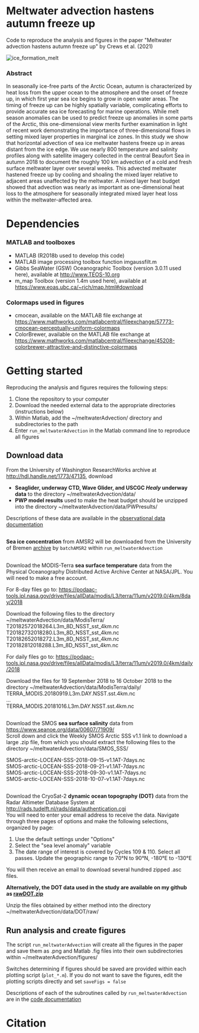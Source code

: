 # Meltwater advection hastens autumn freeze up
Code to reproduce the analysis and figures in the paper "Meltwater advection hastens autumn freeze up" by Crews et al. (2021)

![ice_formation_melt](https://github.com/lauracrews/meltwaterAdvection/blob/main/docs/ice_formation_melt.png)
### Abstract 
In seasonally ice-free parts of the Arctic Ocean, autumn is characterized by heat loss from the upper ocean to the atmosphere and the onset of freeze up, in which first year sea ice begins to grow in open water areas. The timing of freeze up can be highly spatially variable, complicating efforts to provide accurate sea ice forecasting for marine operations. While melt season anomalies can be used to predict freeze up anomalies in some parts of the Arctic, this one-dimensional view merits further examination in light of recent work demonstrating the importance of three-dimensional flows in setting mixed layer properties in marginal ice zones. In this study we show that horizontal advection of sea ice meltwater hastens freeze up in areas distant from the ice edge. We use nearly 800 temperature and salinity profiles along with satellite imagery collected in the central Beaufort Sea in autumn 2018 to document the roughly 100 km advection of a cold and fresh surface meltwater layer over several weeks. This advected meltwater hastened freeze up by cooling and shoaling the mixed layer relative to adjacent areas unaffected by the meltwater. A mixed layer heat budget showed that advection was nearly as important as one-dimensional heat loss to the atmosphere for seasonally integrated mixed layer heat loss within the meltwater-affected area. 

# Dependencies

### MATLAB and toolboxes
* MATLAB (R2018b used to develop this code) <br />
* MATLAB image processing toolbox function imgaussfilt.m <br />
* Gibbs SeaWater (GSW) Oceanographic Toolbox (version 3.0.11 used here), available at http://www.TEOS-10.org <br />
* m_map Toolbox (version 1.4m used here), available at https://www.eoas.ubc.ca/~rich/map.html#download <br />

### Colormaps used in figures
* cmocean, available on the MATLAB file exchange at https://www.mathworks.com/matlabcentral/fileexchange/57773-cmocean-perceptually-uniform-colormaps <br />
* ColorBrewer, available on the MATLAB file exchange at https://www.mathworks.com/matlabcentral/fileexchange/45208-colorbrewer-attractive-and-distinctive-colormaps <br />

# Getting started
Reproducing the analysis and figures requires the following steps:
1. Clone the repository to your computer
2. Download the needed external data to the appropriate directories (instructions below)
3. Within Matlab, add the ~/meltwaterAdvection/ directory and subdirectories to the path
4. Enter `run_meltwaterAdvection` in the Matlab command line to reproduce all figures 

## Download data
From the University of Washington ResearchWorks archive at http://hdl.handle.net/1773/47135, download 
* **Seaglider, underway CTD, Wave Glider, and USCGC *Healy* underway data** to the directory ~/meltwaterAdvection/data/ 
* **PWP model results** used to make the heat budget should be unzipped into the directory ~/meltwaterAdvection/data/PWPresults/ 

Descriptions of these data are available in the [observational data documentation](https://github.com/lauracrews/meltwaterAdvection/blob/main/docs/observationalDataReadme.md)

##
**Sea ice concentration** from AMSR2 will be downloaded from the University of Bremen [archive](https://seaice.uni-bremen.de/data/amsr2/asi_daygrid_swath/n3125/2018/)  by `batchAMSR2` within `run_meltwaterAdvection`  <br />
##
Download the MODIS-Terra **sea surface temperature** data from the Physical Oceanography Distributed Active Archive Center at NASA/JPL. You will need to make a free account. <br />

For 8-day files go to: 
https://podaac-tools.jpl.nasa.gov/drive/files/allData/modis/L3/terra/11um/v2019.0/4km/8day/2018 <br />

Download the following files to the directory ~/meltwaterAdvection/data/ModisTerra/ <br />
T20182572018264.L3m_8D_NSST_sst_4km.nc <br />
T20182732018280.L3m_8D_NSST_sst_4km.nc <br />
T20182652018272.L3m_8D_NSST_sst_4km.nc <br />
T20182812018288.L3m_8D_NSST_sst_4km.nc <br />

For daily files go to:
https://podaac-tools.jpl.nasa.gov/drive/files/allData/modis/L3/terra/11um/v2019.0/4km/daily/2018  <br />

Download the files for 19 September 2018 to 16 October 2018 to the directory ~/meltwaterAdvection/data/ModisTerra/daily/  <br />
TERRA_MODIS.20180919.L3m.DAY.NSST.sst.4km.nc  <br />
…  <br />
TERRA_MODIS.20181016.L3m.DAY.NSST.sst.4km.nc  <br />
##
Download the SMOS **sea surface salinity** data from https://www.seanoe.org/data/00607/71909/ <br />
Scroll down and click the Weekly SMOS Arctic SSS v1.1 link to download a large .zip file, from which you should extract the following files to the directory ~/meltwaterAdvection/data/SMOS_SSS/

SMOS-arctic-LOCEAN-SSS-2018-09-15-v1.1AT-7days.nc	<br />
SMOS-arctic-LOCEAN-SSS-2018-09-21-v1.1AT-7days.nc	<br />
SMOS-arctic-LOCEAN-SSS-2018-09-30-v1.1AT-7days.nc <br />
SMOS-arctic-LOCEAN-SSS-2018-10-07-v1.1AT-7days.nc <br />
##
Download the CryoSat-2 **dynamic ocean topography (DOT)** data from the Radar Altimeter Database System at http://rads.tudelft.nl/rads/data/authentication.cgi <br />
You will need to enter your email address to receive the data. Navigate through three pages of options and make the following selections, organized by page:
1. Use the default settings under "Options" <br />
1. Select the "sea level anomaly" variable <br />
1. The date range of interest is covered by Cycles 109 & 110. Select all passes. Update the geographic range to 70°N to 90°N, -180°E to -130°E <br />

You will then receive an email to download several hundred zipped .asc files. 

**Alternatively, the DOT data used in the study are available on my github as [rawDOT.zip](https://github.com/lauracrews/meltwaterAdvection/raw/main/rawDOT.zip)**

Unzip the files obtained by either method into the directory ~/meltwaterAdvection/data/DOT/raw/

## Run analysis and create figures

The script `run_meltwaterAdvection` will create all the figures in the paper and save them as .png and Matlab .fig files into their own subdirectories within ~/meltwaterAdvection/figures/ 

Switches determining if figures should be saved are provided within each plotting script (`plot_*.m`). If you do not want to save the figures, edit the plotting scripts directly and set `saveFigs = false`

Descriptions of each of the subroutines called by `run_meltwaterAdvection` are in the [code documentation](https://github.com/lauracrews/meltwaterAdvection/blob/main/docs/codeDocumentation.md)

# Citation
